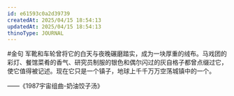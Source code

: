 ```yaml
---
id: e61593c0a2d39739
createdAt: 2025/04/15 18:54:13
updatedAt: 2025/04/15 18:54:13
thinoType: JOURNAL
---
```

#金句 军靴和车轮曾将它的白天与夜晚碾磨踏实，成为一块厚重的绒布。马戏团的彩灯、餐馆菜肴的香气、研究员制服的银色和偶尔闪过的灰自格子都曾点缀过它，使它值得被记述。现在它只是一个镇子，地球上千千万万空荡城镇中的一个。

——《1987宇宙组曲-奶油饺子汤》